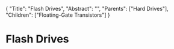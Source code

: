 {
    "Title": "Flash Drives",
    "Abstract": "",
    "Parents": ["Hard Drives"],
    "Children": ["Floating-Gate Transistors"]
}

# Flash Drives
